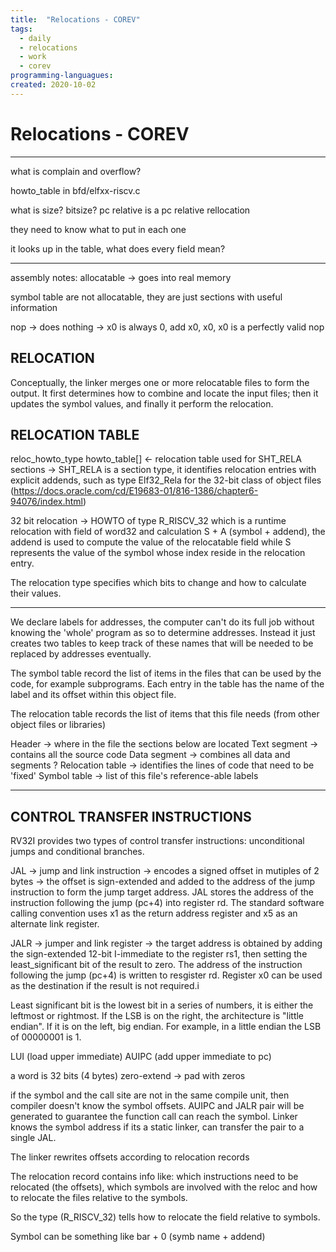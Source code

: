 ```yaml
---
title:  "Relocations - COREV"
tags:
  - daily
  - relocations
  - work
  - corev
programming-languagues:
created: 2020-10-02
---
```

# Relocations - COREV
---
what is complain and overflow?

howto_table in bfd/elfxx-riscv.c

what is size?
bitsize?
pc relative is a pc relative rellocation

they need to know what to put in each one

it looks up in the table, what does every field mean?
****************************************************************************************
assembly notes:
allocatable -> goes into real memory

symbol table are not allocatable, they are just sections with useful information

nop -> does nothing -> x0 is always 0, add x0, x0, x0 is a perfectly valid nop

## RELOCATION

Conceptually, the linker merges one or more relocatable files to form the output. It first determines how to combine and locate the input files; then it updates the symbol values, and finally it perform the relocation.

## RELOCATION TABLE
reloc_howto_type howto_table[] <- relocation table used for SHT_RELA sections -> SHT_RELA is a section type, it identifies relocation entries with explicit addends, such as type Elf32_Rela for the 32-bit class of object files (https://docs.oracle.com/cd/E19683-01/816-1386/chapter6-94076/index.html)

32 bit relocation -> HOWTO of type R_RISCV_32 which is a runtime relocation with field of word32 and calculation S + A (symbol + addend), the addend is used to compute the value of the relocatable field while S represents the value of the symbol whose index reside in the relocation entry. 

The relocation type specifies which bits to change and how to calculate their values.

---
We declare labels for addresses, the computer can't do its full job without knowing the 'whole' program as so to determine addresses. Instead it just creates two tables to keep track of these names that will be needed to be replaced by addresses eventually.

The symbol table record the list of items in the files that can be used by the code, for example subprograms. Each entry in the table has the name of the label and its offset within this object file.

The relocation table records the list of items that this file needs (from other object files or libraries)

Header -> where in the file the sections below are located
Text segment -> contains all the source code
Data segment -> combines all data and segments ?
Relocation table -> identifies the lines of code that need to be 'fixed'
Symbol table -> list of this file's reference-able labels

---
## CONTROL TRANSFER INSTRUCTIONS
RV32I provides two types of control transfer instructions: unconditional jumps and conditional branches.

JAL -> jump and link instruction -> encodes a signed offset in mutiples of 2 bytes -> the offset is sign-extended and added to the address of the jump instruction to form the jump target address. JAL stores the address of the instruction following the jump (pc+4) into register rd. The standard software calling convention uses x1 as the return address register and x5 as an alternate link register.

JALR -> jumper and link register -> the target address is obtained by adding the sign-extended 12-bit I-immediate to the register rs1, then setting the least_significant bit of the result to zero. The address of the instruction following the jump (pc+4) is written to resgister rd. Register x0 can be used as the destination if the result is not required.i

Least significant bit is the lowest bit in a series of numbers, it is either the leftmost or rightmost. If the LSB is on the right, the architecture is "little endian". If it is on the left, big endian. For example, in a little endian the LSB of 00000001 is 1.

LUI (load upper immediate)
AUIPC (add upper immediate to pc)

a word is 32 bits (4 bytes)
zero-extend -> pad with zeros

if the symbol and the call site are not in the same compile unit, then compiler doesn't know the symbol offsets. AUIPC and JALR pair will be generated to guarantee the function call can reach the symbol. Linker knows the symbol address if its a static linker, can transfer the pair to a single JAL.

The linker rewrites offsets according to relocation records

The relocation record contains info like: which instructions need to be relocated (the offsets), which symbols are involved with the reloc and how to relocate the files relative to the symbols.

So the type (R_RISCV_32) tells how to relocate the field relative to symbols.

Symbol can be something like bar + 0 (symb name + addend)